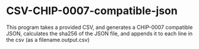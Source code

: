 # CSV-CHIP-0007-compatible-json
This program takes a provided CSV, and generates a CHIP-0007 compatible JSON, calculates the sha256 of the JSON file, and appends it to each line in the csv (as a filename.output.csv)
